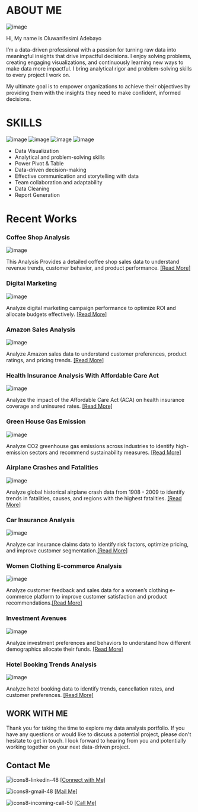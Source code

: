 # ABOUT ME   

![image](https://github.com/user-attachments/assets/a8cfdfef-2ab4-4b8e-b26b-aff582cc8c8b)


Hi, My name is Oluwanifesimi Adebayo 

I’m a data-driven professional with a passion for turning raw data into meaningful insights that drive impactful decisions. I enjoy solving problems, creating engaging visualizations, and continuously learning new ways to make data more impactful.  I bring analytical rigor and problem-solving skills to every project I work on.

My ultimate goal is to empower organizations to achieve their objectives by providing them with the insights they need to make confident, informed decisions.


# SKILLS 

![image](https://github.com/user-attachments/assets/2a2f7c6e-fc0a-4c8f-9f11-a14d86623434)   ![image](https://github.com/user-attachments/assets/ad4f961f-b056-491d-ad9d-007c2aa74804)   ![image](https://github.com/user-attachments/assets/81ebfc8e-be6e-49a4-aa9a-8ef0b1dff427)   ![image](https://github.com/user-attachments/assets/13e4cc34-7ca4-4e32-80a9-3b0c977849d2)
 
* Data Visualization
* Analytical and problem-solving skills
* Power Pivot & Table
* Data-driven decision-making
* Effective communication and storytelling with data
* Team collaboration and adaptability
* Data Cleaning
* Report Generation

# Recent Works 

### Coffee Shop Analysis

![image](https://github.com/user-attachments/assets/64859b86-7d5e-411a-9add-0b162bc9f171) 


This Analysis Provides a detailed coffee shop sales data to understand revenue trends, customer behavior, and product performance. [[Read More]](https://github.com/Nifemiiiiiiii/Coffee-Shop-Analysis)


### Digital Marketing 
![image](https://github.com/user-attachments/assets/3f93d62d-ec59-405f-8ea6-b0822e152935)


Analyze digital marketing campaign performance to optimize ROI and allocate budgets effectively. [[Read More]](https://github.com/Nifemiiiiiiii/Digital-Marketing-Analysis/blob/main/README.md)

### Amazon Sales Analysis
![image](https://github.com/user-attachments/assets/d9839304-eb46-4487-ab51-e1793441b029)

Analyze Amazon sales data to understand customer preferences, product ratings, and pricing trends. [[Read More]](https://github.com/Nifemiiiiiiii/Amazon-Sales-/blob/main/README.md)


### Health Insurance Analysis With Affordable Care Act 
![image](https://github.com/user-attachments/assets/25c4bd56-6362-4400-a005-cd0631793b44)

Analyze the impact of the Affordable Care Act (ACA) on health insurance coverage and uninsured rates. [[Read More]](https://github.com/Nifemiiiiiiii/Health-Insurance-Analysis/blob/main/README.md)

### Green House Gas Emission
![image](https://github.com/user-attachments/assets/300e7130-912d-4532-8682-9b36e8c0b9f9)

Analyze CO2 greenhouse gas emissions across industries to identify high-emission sectors and recommend sustainability measures.  [[Read More]](https://github.com/Nifemiiiiiiii/Green-House-Gas-Emission/blob/main/README.md)

### Airplane Crashes and Fatalities 
![image](https://github.com/user-attachments/assets/00a12c2d-8cc5-4a49-9beb-112a65867c2d)

Analyze global historical airplane crash data from 1908 - 2009 to identify trends in fatalities, causes, and regions with the highest fatalities.  [[Read More]](https://github.com/Nifemiiiiiiii/Airplane-crashes/blob/main/README.md)

### Car Insurance Analysis 
![image](https://github.com/user-attachments/assets/9fc56cdb-4f35-46f4-b1a8-9b8909aeae1a)

Analyze car insurance claims data to identify risk factors, optimize pricing, and improve customer segmentation.[[Read More]]( https://github.com/Nifemiiiiiiii/Car-Insurance/blob/main/README.md)

### Women Clothing E-commerce Analysis
![image](https://github.com/user-attachments/assets/a9c40162-71d2-4d7b-b69a-5189a0460aec) 

Analyze customer feedback and sales data for a women’s clothing e-commerce platform to improve customer satisfaction and product recommendations.[[Read More]]( https://github.com/Nifemiiiiiiii/Women-E-Commerce-Clothing-/blob/main/README.md)


### Investment Avenues
![image](https://github.com/user-attachments/assets/b2862b94-6900-4012-9734-a7e04e387bba) 

Analyze investment preferences and behaviors to understand how different demographics allocate their funds. [[Read More]](https://github.com/Nifemiiiiiiii/Investment-Avenue/blob/main/README.md)

### Hotel Booking Trends Analysis
![image](https://github.com/user-attachments/assets/b3f75259-6a6d-4d80-be36-5979dd915455) 

Analyze hotel booking data to identify trends, cancellation rates, and customer preferences. [[Read More]](https://github.com/Nifemiiiiiiii/Hotel-Booking/blob/main/README.md)


## WORK WITH ME 
Thank you for taking the time to explore my data analysis portfolio. If you have any questions or would like to discuss a potential project, please don't hesitate to get in touch. I look forward to hearing from you and potentially working together on your next data-driven project.

## Contact Me

![icons8-linkedin-48](https://github.com/user-attachments/assets/aba44f16-4fd9-4eb1-8d69-2bfb4a6c2c60)
 [[Connect with Me]](www.linkedin.com/in/oluwanifesimi-adebayo-9314b633b)

![icons8-gmail-48](https://github.com/user-attachments/assets/f81fa099-5990-4d3f-88a4-8103434b02d8)
[[Mail Me]](mailto:ayodeleadebayo280@gmail.com)

![icons8-incoming-call-50](https://github.com/user-attachments/assets/a7041301-03ab-43ad-929f-f8d1fb1fbb90)
[[Call Me]](08118130084)









        
  
